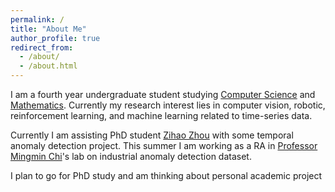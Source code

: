 ```yaml
---
permalink: /
title: "About Me"
author_profile: true
redirect_from: 
  - /about/
  - /about.html
---
```


I am a fourth year undergraduate student studying [Computer Science](https://cse.ucsd.edu/) and [Mathematics](https://math.ucsd.edu/). Currently my research interest lies in computer vision, robotic, reinforcement learning, and machine learning related to time-series data.

Currently I am assisting PhD student [Zihao Zhou](https://zzhou.info/) with some temporal anomaly detection project. This summer I am working as a RA in [Professor Mingmin Chi](https://www.aminer.cn/profile/mingmin-chi/53f42fb6dabfaec22ba35802)'s lab on industrial anomaly detection dataset.

I plan to go for PhD study and am thinking about personal academic project
